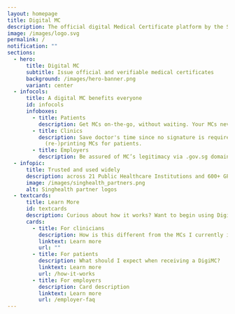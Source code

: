 ```yaml
---
layout: homepage
title: Digital MC
description: The official digital Medical Certificate platform by the Singapore Government
image: /images/logo.svg
permalink: /
notification: ""
sections:
  - hero:
      title: Digital MC
      subtitle: Issue official and verifiable medical certificates
      background: /images/hero-banner.png
      variant: center
  - infocols:
      title: A digital MC benefits everyone
      id: infocols
      infoboxes:
        - title: Patients
          description: Get MCs on-the-go, without waiting. Your MCs never get lost.
        - title: Clinics
          description: Save doctor's time since no signature is required. Remove work of
            (re-)printing MCs for patients.
        - title: Employers
          description: Be assured of MC’s legitimacy via .gov.sg domain
  - infopic:
      title: Trusted and used widely
      description: across 21 Public Healthcare Institutions and 600+ GPs
      image: /images/singhealth_partners.png
      alt: Singhealth partner logos
  - textcards:
      title: Learn More
      id: textcards
      description: Curious about how it works? Want to begin using DigiMC?
      cards:
        - title: For clinicians
          description: How is this different from the MCs I currently issue?
          linktext: Learn more
          url: ""
        - title: For patients
          description: What should I expect when receiving a DigiMC?
          linktext: Learn more
          url: /how-it-works
        - title: For employers
          description: Card description
          linktext: Learn more
          url: /employer-faq
---
```

